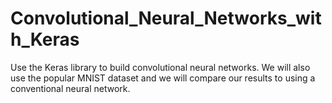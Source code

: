 # Convolutional_Neural_Networks_with_Keras
Use the Keras library to build convolutional neural networks. We will also use the popular MNIST dataset and we will compare our results to using a conventional neural network.
